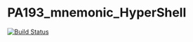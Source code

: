 # PA193_mnemonic_HyperShell

[![Build Status](https://travis-ci.com/zrtYouyou/PA193_mnemonic_HyperShell.svg?branch=master)](https://travis-ci.com/zrtYouyou/PA193_mnemonic_HyperShell)
